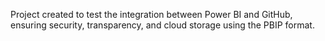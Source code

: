 Project created to test the integration between Power BI and GitHub, ensuring security, transparency, and cloud storage using the PBIP format.
